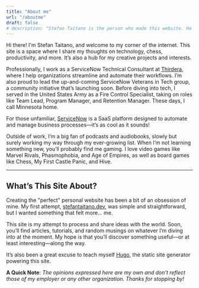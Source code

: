 ```yaml
---
title: "About me"
url: "/aboutme"
draft: false
# description: "Stefan Taitano is the person who made this website. He is based in Minnesota."
---
```


Hi there! I'm Stefan Taitano, and welcome to my corner of the internet. This site is a space where I share my thoughts on technology, chess, productivity, and more. It’s also a hub for my creative projects and interests.

Professionally, I work as a ServiceNow Technical Consultant at [Thirdera](https://www.thirdera.com/), where I help organizations streamline and automate their workflows. I’m also proud to lead the up-and-coming ServiceNow Veterans in Tech group, a community initiative that’s launching soon. Before diving into tech, I served in the United States Army as a Fire Control Specialist, taking on roles like Team Lead, Program Manager, and Retention Manager. These days, I call Minnesota home.

For those unfamiliar, [ServiceNow](https://www.servicenow.com/what-is-servicenow.html) is a SaaS platform designed to automate and manage business processes—it’s as cool as it sounds!

Outside of work, I’m a big fan of podcasts and audiobooks, slowly but surely working my way through my ever-growing list. When I’m not learning something new, you’ll probably find me gaming. I love video games like Marvel Rivals, Phasmophobia, and Age of Empires, as well as board games like Chess, My First Castle Panic, and Hive.

---

## What’s This Site About?

Creating the "perfect" personal website has been a bit of an obsession of mine. My first attempt, [stefantaitano.dev](https://stefantaitano.dev/), was simple and straightforward, but I wanted something that felt more... me.

This site is my attempt to process and share ideas with the world. Soon, you’ll find articles, tutorials, and random musings on whatever I’m diving into at the moment. My hope is that you’ll discover something useful—or at least interesting—along the way.

It’s also been a great excuse to teach myself [Hugo](https://gohugo.io/), the static site generator powering this site.  

  
**A Quick Note**: _The opinions expressed here are my own and don’t reflect those of my employer or any other organization. Thanks for stopping by!_